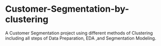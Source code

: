 # Customer-Segmentation-by-clustering
A Customer Segmentation  project using different methods of Clustering including all steps of Data Preparation, EDA ,and Segmentation Modeling. 
